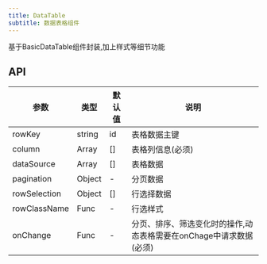 ```yaml
---
title: DataTable
subtitle: 数据表格组件
---
```


基于BasicDataTable组件封装,加上样式等细节功能

## API

| 参数         | 类型   |   默认值   |  说明                                                          |
|-------------|--------|------------|---------------------------------------------------------------|
| rowKey      | string |     id     | 表格数据主键                                                   |
| column      | Array  |     []     | 表格列信息(必须)                                               |
| dataSource  | Array  |     []     | 表格数据                                                      |
| pagination  | Object |     -      | 分页数据                                                      |
| rowSelection| Object |     []     | 行选择数据                                                    |
| rowClassName| Func   |     -      | 行选样式                                                      |
| onChange    | Func   |     -      | 分页、排序、筛选变化时的操作,动态表格需要在onChage中请求数据(必须)|